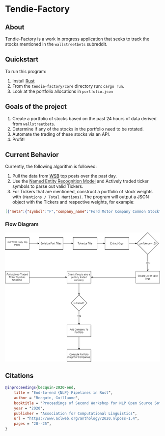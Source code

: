 # Tendie-Factory

## About

Tendie-Factory is a work in progress application that seeks to track the stocks mentioned in the `wallstreetbets` subreddit.

## Quickstart

To run this program:

1. Install [Rust](https://www.rust-lang.org/tools/install)
2. From the `tendie-factory/core` directory run: `cargo run`.
3. Look at the portfolio allocations in ``portfolio.json``

## Goals of the project

1. Create a portfolio of stocks based on the past 24 hours of data derived from `wallstreetbets`.
2. Determine if any of the stocks in the portfolio need to be rotated.
3. Automate the trading of these stocks via an API.
4. Profit!

## Current Behavior

Currently, the following algorithm is followed:

1. Pull the data from [WSB](https://www.reddit.com/r/wallstreetbets) top posts over the past day.
2. Use the [Named Entity Recognition Model](https://en.wikipedia.org/wiki/Named-entity_recognition) and Actively traded ticker symbols to parse out valid Tickers.
3. For Tickers that are mentioned, construct a portfolio of stock weights with `(Mentions / Total Mentions)`.
The program will output a JSON object with the Tickers and respective weights, for example:

```json
[{"meta":{"symbol":"F","company_name":"Ford Motor Company Common Stock","last_sale":"$10.53","net_change":"-0.19","net_percent_change":"-1.772%","market_capitalization":"41892840101.00","country":"United States","ipo_year":"","volume":"73793177","sector":"Capital Goods","industry":"Auto Manufacturing"},"portfolio_weight":0.06666666666666667},{"meta":{"symbol":"GME","company_name":"GameStop Corporation Common Stock","last_sale":"$325.00","net_change":"131.40","net_percent_change":"67.872%","market_capitalization":"22667762000.00","country":"United States","ipo_year":"2002","volume":"50232204","sector":"Consumer Services","industry":"Electronics Distribution"},"portfolio_weight":0.5333333333333333},{"meta":{"symbol":"AMC","company_name":"AMC Entertainment Holdings Inc. Class A Common Stock","last_sale":"$13.26","net_change":"4.63","net_percent_change":"53.65%","market_capitalization":"4496112515.00","country":"","ipo_year":"2013","volume":"597863464","sector":"Consumer Services","industry":"Movies/Entertainment"},"portfolio_weight":0.2},{"meta":{"symbol":"BB","company_name":"BlackBerry Limited Common Stock","last_sale":"$14.10","net_change":"-0.55","net_percent_change":"-3.754%","market_capitalization":"7933140697.00","country":"Canada","ipo_year":"","volume":"93646479","sector":"Technology","industry":"Computer Software: Prepackaged Software"},"portfolio_weight":0.13333333333333333},{"meta":{"symbol":"SCHW","company_name":"Charles Schwab Corporation (The) Common Stock","last_sale":"$51.54","net_change":"-2.20","net_percent_change":"-4.094%","market_capitalization":"96847658525.00","country":"United States","ipo_year":"","volume":"17770980","sector":"Finance","industry":"Investment Bankers/Brokers/Service"},"portfolio_weight":0.06666666666666667}]
```

### Flow Diagram

![Diagram of Flow](./docs/tendie-factory.png)

## Citations

```bibtex
@inproceedings{becquin-2020-end,
    title = "End-to-end {NLP} Pipelines in Rust",
    author = "Becquin, Guillaume",
    booktitle = "Proceedings of Second Workshop for NLP Open Source Software (NLP-OSS)",
    year = "2020",
    publisher = "Association for Computational Linguistics",
    url = "https://www.aclweb.org/anthology/2020.nlposs-1.4",
    pages = "20--25",
}
```